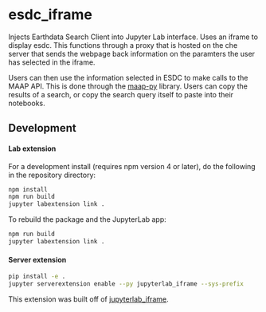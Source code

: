 # esdc_iframe

Injects Earthdata Search Client into Jupyter Lab interface. Uses an iframe to display esdc. This functions through a proxy that is hosted on the che server that sends the webpage back information on the paramters the user has selected in the iframe.

Users can then use the information selected in ESDC to make calls to the MAAP API. This is done through the [maap-py](https://github.com/MAAP-Project/maap-py) library. Users can copy the results of a search, or copy the search query itself to paste into their notebooks.


## Development

#### Lab extension
For a development install (requires npm version 4 or later), do the following in the repository directory:

```bash
npm install
npm run build
jupyter labextension link .
```

To rebuild the package and the JupyterLab app:

```bash
npm run build
jupyter labextension link .
```

#### Server extension

```bash
pip install -e .
jupyter serverextension enable --py jupyterlab_iframe --sys-prefix

```

This extension was built off of [jupyterlab_iframe](https://github.com/timkpaine/jupyterlab_iframe).